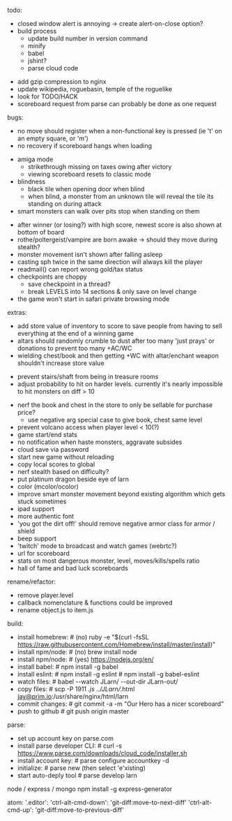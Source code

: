 todo:
+ closed window alert is annoying -> create alert-on-close option?
+ build process
  + update build number in version command
  + minify
  + babel
  + jshint?
  + parse cloud code
- add gzip compression to nginx
- update wikipedia, roguebasin, temple of the roguelike
- look for TODO/HACK
- scoreboard request from parse can probably be done as one request


bugs:
* no move should register when a non-functional key is pressed (ie 't' on an empty square, or 'm')
* no recovery if scoreboard hangs when loading
+ amiga mode
  - strikethrough missing on taxes owing after victory
  - viewing scoreboard resets to classic mode
+ blindness
  - black tile when opening door when blind
  - when blind, a monster from an unknown tile will reveal the tile its standing on during attack
+ smart monsters can walk over pits stop when standing on them
- after winner (or losing?) with high score, newest score is also shown at bottom of board
- rothe/poltergeist/vampire are born awake -> should they move during stealth?
- monster movement isn't shown after falling asleep
- casting sph twice in the same direction will always kill the player
- readmail() can report wrong gold/tax status
- checkpoints are choppy
  - save checkpoint in a thread?
  - break LEVELS into 14 sections & only save on level change
- the game won't start in safari private browsing mode


extras:
* add store value of inventory to score to save people from having to sell everything at the end of a winning game
* altars should randomly crumble to dust after too many 'just prays' or donations to prevent too many +AC/WC
* wielding chest/book and then getting +WC with altar/enchant weapon shouldn't increase store value
+ prevent stairs/shaft from being in treasure rooms
+ adjust probability to hit on harder levels. currently it's nearly impossible to hit monsters on diff > 10
- nerf the book and chest in the store to only be sellable for purchase price?
  - use negative arg special case to give book, chest same level
- prevent volcano access when player level < 10(?)
- game start/end stats
- no notification when haste monsters, aggravate subsides
- cloud save via password
- start new game without reloading
- copy local scores to global
- nerf stealth based on difficulty?
- put platinum dragon beside eye of larn
- color (mcolor/ocolor)
- improve smart monster movement beyond existing algorithm which gets stuck sometimes
- ipad support
- more authentic font
- 'you got the dirt off!' should remove negative armor class for armor / shield
- beep support
- 'twitch' mode to broadcast and watch games (webrtc?)
- url for scoreboard
- stats on most dangerous monster, level, moves/kills/spells ratio
- hall of fame and bad luck scoreboards


rename/refactor:
- remove player.level
- callback nomenclature & functions could be improved
- rename object.js to item.js


build:
- install homebrew:  # (no) ruby -e "$(curl -fsSL https://raw.githubusercontent.com/Homebrew/install/master/install)"
- install npm/node:  # (no) brew install node
- install npm/node:  # (yes) https://nodejs.org/en/
- install babel:     # npm install -g babel
- install eslint:    # npm install -g eslint
                     # npm install -g babel-eslint
- watch files:       # babel --watch JLarn/ --out-dir JLarn-out/
- copy files:        # scp -P 1911 *.js ../JLarn/*.html jay@prim.io:/usr/share/nginx/html/larn
- commit changes:    # git commit -a -m "Our Hero has a nicer scoreboard"
- push to github     # git push origin master


parse:
- set up account key on parse.com
- install parse developer CLI:  # curl -s https://www.parse.com/downloads/cloud_code/installer.sh
- install account key:          # parse configure accountkey -d
- initialize:                   # parse new (then select 'e'xisting)
- start auto-deply tool         # parse develop larn


node / express / mongo
npm install -g express-generator

atom:
'.editor':
  'ctrl-alt-cmd-down': 'git-diff:move-to-next-diff'
  'ctrl-alt-cmd-up': 'git-diff:move-to-previous-diff'
